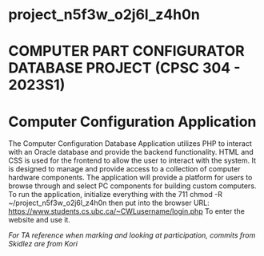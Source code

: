 # project_n5f3w_o2j6l_z4h0n
# COMPUTER PART CONFIGURATOR DATABASE PROJECT (CPSC 304 - 2023S1)

# Computer Configuration Application

The Computer Configuration Database Application utilizes PHP to interact with an Oracle database and provide the backend functionality. HTML and CSS is used for the frontend to allow the user to interact with the system. It is designed to manage and provide access to a collection of computer hardware components. The application will provide a platform for users to browse through and select PC components for building custom computers. To run the application, initialize everything with the 711 chmod -R ~/project_n5f3w_o2j6l_z4h0n then put into the browser URL: https://www.students.cs.ubc.ca/~CWLusername/login.php To enter the website and use it.


*For TA reference when marking and looking at participation, commits from Skidlez are from Kori*
